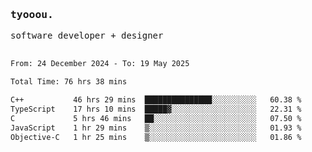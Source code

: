 <samp>
   <h3>tyooou.</h3>
   software developer + designer
   <br/><br/>
  <!--START_SECTION:waka-->

```txt
From: 24 December 2024 - To: 19 May 2025

Total Time: 76 hrs 38 mins

C++           46 hrs 29 mins  ███████████████░░░░░░░░░░   60.38 %
TypeScript    17 hrs 10 mins  █████▓░░░░░░░░░░░░░░░░░░░   22.31 %
C             5 hrs 46 mins   ██░░░░░░░░░░░░░░░░░░░░░░░   07.50 %
JavaScript    1 hr 29 mins    ▒░░░░░░░░░░░░░░░░░░░░░░░░   01.93 %
Objective-C   1 hr 25 mins    ▒░░░░░░░░░░░░░░░░░░░░░░░░   01.86 %
```

<!--END_SECTION:waka-->
</samp>
